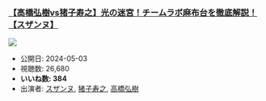 ### [【高橋弘樹vs猪子寿之】光の迷宮！チームラボ麻布台を徹底解説！【スザンヌ】](https://www.youtube.com/watch?v=PhL7TL2XjbI)
[![](https://img.youtube.com/vi/PhL7TL2XjbI/sddefault.jpg)](https://www.youtube.com/watch?v=PhL7TL2XjbI)
-   公開日: 2024-05-03
-   視聴数: 26,680
-   **いいね数: 384**
-   出演者: [スザンヌ](/rehacq_fan/people/スザンヌ "wikilink"), [猪子寿之](/rehacq_fan/people/猪子寿之 "wikilink"), [高橋弘樹](/rehacq_fan/people/高橋弘樹 "wikilink")
